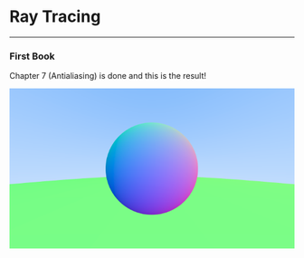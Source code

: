 # Ray Tracing

---
### First Book

Chapter 7 (Antialiasing) is done and this is the result!

![Antialiasing image](./images/antialiasing.png)